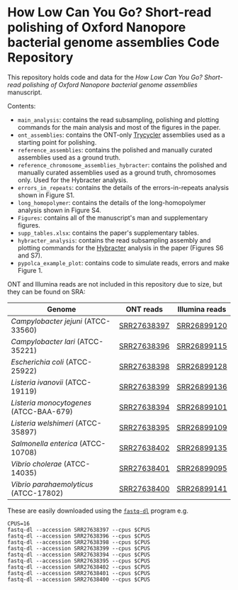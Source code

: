 # How Low Can You Go? Short-read polishing of Oxford Nanopore bacterial genome assemblies Code Repository

This repository holds code and data for the _How Low Can You Go? Short-read polishing of Oxford Nanopore bacterial genome assemblies_ manuscript.

Contents:
* `main_analysis`: contains the read subsampling, polishing and plotting commands for the main analysis and most of the figures in the paper.
* `ont_assemblies`: contains the ONT-only [Trycycler](https://github.com/rrwick/Trycycler) assemblies used as a starting point for polishing.
* `reference_assemblies`: contains the polished and manually curated assemblies used as a ground truth.
* `reference_chromosome_assemblies_hybracter`: contains the polished and manually curated assemblies used as a ground truth, chromosomes only. Used for the Hybracter analysis.
* `errors_in_repeats`: contains the details of the errors-in-repeats analysis shown in Figure S1.
* `long_homopolymer`: contains the details of the long-homopolymer analysis shown in Figure S4.
* `Figures`: contains all of the manuscript's man and supplementary figures.
* `supp_tables.xlsx`: contains the paper's supplementary tables.
* `hybracter_analysis`: contains the read subsampling assembly and plotting commands for the [Hybracter]() analysis in the paper (Figures S6 and S7).
* `pypolca_example_plot`: contains code to simulate reads, errors and make Figure 1.

ONT and Illumina reads are not included in this repository due to size, but they can be found on SRA:

| Genome                                  | ONT reads                                                         | Illumina reads                                                    |
|-----------------------------------------|-------------------------------------------------------------------|-------------------------------------------------------------------|
| _Campylobacter jejuni_ (ATCC-33560)     | [SRR27638397](https://www.ncbi.nlm.nih.gov/sra/?term=SRR27638397) | [SRR26899120](https://www.ncbi.nlm.nih.gov/sra/?term=SRR26899120) |
| _Campylobacter lari_ (ATCC-35221)       | [SRR27638396](https://www.ncbi.nlm.nih.gov/sra/?term=SRR27638396) | [SRR26899115](https://www.ncbi.nlm.nih.gov/sra/?term=SRR26899115) |
| _Escherichia coli_ (ATCC-25922)         | [SRR27638398](https://www.ncbi.nlm.nih.gov/sra/?term=SRR27638398) | [SRR26899128](https://www.ncbi.nlm.nih.gov/sra/?term=SRR26899128) |
| _Listeria ivanovii_ (ATCC-19119)        | [SRR27638399](https://www.ncbi.nlm.nih.gov/sra/?term=SRR27638399) | [SRR26899136](https://www.ncbi.nlm.nih.gov/sra/?term=SRR26899136) |
| _Listeria monocytogenes_ (ATCC-BAA-679) | [SRR27638394](https://www.ncbi.nlm.nih.gov/sra/?term=SRR27638394) | [SRR26899101](https://www.ncbi.nlm.nih.gov/sra/?term=SRR26899101) |
| _Listeria welshimeri_ (ATCC-35897)      | [SRR27638395](https://www.ncbi.nlm.nih.gov/sra/?term=SRR27638395) | [SRR26899109](https://www.ncbi.nlm.nih.gov/sra/?term=SRR26899109) |
| _Salmonella enterica_ (ATCC-10708)      | [SRR27638402](https://www.ncbi.nlm.nih.gov/sra/?term=SRR27638402) | [SRR26899135](https://www.ncbi.nlm.nih.gov/sra/?term=SRR26899135) |
| _Vibrio cholerae_ (ATCC-14035)          | [SRR27638401](https://www.ncbi.nlm.nih.gov/sra/?term=SRR27638401) | [SRR26899095](https://www.ncbi.nlm.nih.gov/sra/?term=SRR26899095) |
| _Vibrio parahaemolyticus_ (ATCC-17802)  | [SRR27638400](https://www.ncbi.nlm.nih.gov/sra/?term=SRR27638400) | [SRR26899141](https://www.ncbi.nlm.nih.gov/sra/?term=SRR26899141) |

These are easily downloaded using the [`fastq-dl`](https://github.com/rpetit3/fastq-dl) program e.g.

```
CPUS=16
fastq-dl --accession SRR27638397 --cpus $CPUS
fastq-dl --accession SRR27638396 --cpus $CPUS
fastq-dl --accession SRR27638398 --cpus $CPUS
fastq-dl --accession SRR27638399 --cpus $CPUS
fastq-dl --accession SRR27638394 --cpus $CPUS
fastq-dl --accession SRR27638395 --cpus $CPUS
fastq-dl --accession SRR27638402 --cpus $CPUS
fastq-dl --accession SRR27638401 --cpus $CPUS
fastq-dl --accession SRR27638400 --cpus $CPUS
```